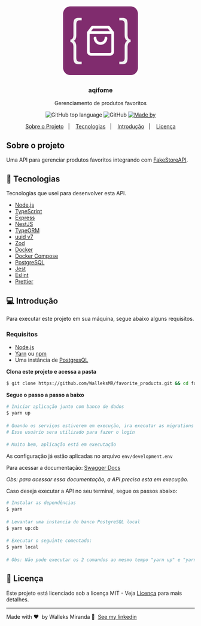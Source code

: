 <h1 align="center">
  <img alt="Logo" src="./assets/aiqfome.png" width="200px">
</h1>

<h3 align="center">
  aqifome
</h3>

<p align="center">Gerenciamento de produtos favoritos</p>

<p align="center">
  <img alt="GitHub top language" src="https://img.shields.io/static/v1?label=TypeScript&message=99.3%&color=blue">

   <img alt="GitHub" src="https://img.shields.io/static/v1?label=Licence&message=MIT&color=blue"/>

  <a href="https://www.linkedin.com/in/walleks-r-miranda-b291bb1aa/" target="_blank" rel="noopener noreferrer">
    <img alt="Made by" src="https://img.shields.io/static/v1?label=Made%20by&message=Walleks%20M&color=blueviolet">
  </a>

</p>

<p align="center">
  <a href="#sobre-o-projeto">Sobre o Projeto</a>&nbsp;&nbsp;&nbsp;|&nbsp;&nbsp;&nbsp;
  <a href="#-tecnologias">Tecnologias</a>&nbsp;&nbsp;&nbsp;|&nbsp;&nbsp;&nbsp;
  <a href="#-introducao">Introdução</a>&nbsp;&nbsp;&nbsp;|&nbsp;&nbsp;&nbsp;
  <a href="#licenca">Licença</a>
</p>

## Sobre o projeto

Uma API para gerenciar produtos favoritos integrando com [FakeStoreAPI](https://fakestoreapi.com/).

## 🚀 Tecnologias

Tecnologias que usei para desenvolver esta API.

- [Node.js](https://nodejs.org/en/)
- [TypeScript](https://www.typescriptlang.org/)
- [Express](https://expressjs.com/pt-br/)
- [NestJS](https://docs.nestjs.com/)
- [TypeORM](https://typeorm.io/#/)
- [uuid v7](https://github.com/thenativeweb/uuidv4/)
- [Zod](https://github.com/colinhacks/zod)
- [Docker](https://www.docker.com)
- [Docker Compose](https://docs.docker.com/compose/)
- [PostgreSQL](https://www.postgresql.org/)
- [Jest](https://jestjs.io/)
- [Eslint](https://eslint.org/)
- [Prettier](https://prettier.io/)

## 💻 Introdução

Para executar este projeto em sua máquina, segue abaixo alguns requisitos.

### Requisitos

- [Node.js](https://nodejs.org/en/)
- [Yarn](https://classic.yarnpkg.com/) ou [npm](https://www.npmjs.com/)
- Uma instância de [PostgresQL](https://www.mysql.com)

**Clona este projeto e acessa a pasta**

```bash
$ git clone https://github.com/WalleksMR/favorite_products.git && cd favorite_products
```

**Segue o passo a passo a baixo**

```bash
# Iniciar aplicação junto com banco de dados
$ yarn up

# Quando os serviços estiverem em execução, ira executar as migrations e seed do usuario "johndoe@email.com"
# Esse usuário sera utilizado para fazer o login

# Muito bem, aplicação está em executação
```

As configuração já estão aplicadas no arquivo `env/development.env`

Para acessar a documentação: [Swagger Docs](http://localhost:3030/aiqfome/docs)

_Obs: para acessar essa documentação, a API precisa esta em execução._

Caso deseja executar a API no seu terminal, segue os passos abaixo:

```bash
# Instalar as dependências
$ yarn

# Levantar uma instancia do banco PostgreSQL local
$ yarn up:db

# Executar o seguinte comentado:
$ yarn local

# Obs: Não pode executar os 2 comandos ao mesmo tempo "yarn up" e "yarn local", pois ambas estão na mesma porta "3030". Mas caso queria executar, altere a porta no arquivo `env/local.env`

```

## 📝 Licença

Este projeto está licenciado sob a licença MIT - Veja [Licença](LICENSE.md) para mais detalhes.

---

Made with ❤️ &nbsp;by Walleks Miranda 👋 &nbsp;[See my linkedin](https://www.linkedin.com/in/walleks-r-miranda-b291bb1aa/)
